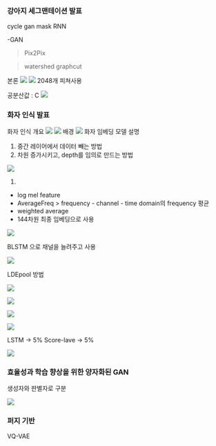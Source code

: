 ### 강아지 세그맨테이션 발표

cycle gan
mask RNN

-GAN
> Pix2Pix

> watershed
> graphcut

본론
![](1600912364183.png)
![](1600912473858.png)
2048개 피쳐사용

공분산값 : C
![](1600912535026.png)

### 화자 인식 발표
화자 인식 개요
![](1600912882368.png)
![](1600912889746.png)
배경
![](1600912931778.png)
화자 임베딩 모델 설명

1) 중간 레이어에서 데이터 빼는 방법
2) 차원 증가시키고, depth를 임의로 만드는 방법

![](1600913017424.png)

1)
- log mel feature
- AverageFreq > frequency - channel - time domain의 frequency 평균
- weighted average
- 144차원 최종 임베딩으로 사용

![](1600913090337.png)

BLSTM 으로 채널을 늘려주고 사용

![](1600913199344.png)

LDEpool 방법

![](1600913224496.png)

![](1600913246592.png)

![](1600913276240.png)

![](1600913331057.png)

LSTM -> 5%
Score-lave -> 5%

![](1600913369488.png)

### 효율성과 학습 향상을 위한 양자화된 GAN

생성자와 판별자로 구분

![](1600913770047.png)



### 퍼지 기반
VQ-VAE
